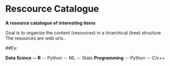 # Rescource Catalogue
**A resource catalogue of interesting items**

Goal is to organize the content (resources) in a  hirarchical (tree) structure The resources are web urls.. 

##Ex: 

**Data Scince -- R**
            -- Python 
            -- ML 
            -- Stats 
**Programming**
        -- Python 
        -- C/c++ 

